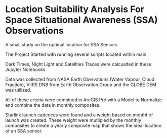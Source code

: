 # Location Suitability Analysis For Space Situational Awareness (SSA) Observations

A small study on the optimal location for SSA Sensors



The Project Started with running several scripts located within main. 

Dark Times, Night Light and Satellties Traces were calcualted in these Jupyter Notebooks.

Data was collected from NASA Earth Obervations (Water Vapour, Cloud Fraction), VIIRS DNB from Earth Observation Group and the GLOBE DEM was utilized. 

All of these crteria were combined in ArcGIS Pro with a Model to Normalize and combine the data in monthly composites. 

Starlink launch cadences were found and a weight based on montht of launch was created. These weight were mutlipled by the monthly composites to create a yearly composite map that shows the ideal location of an SSA sensor.

